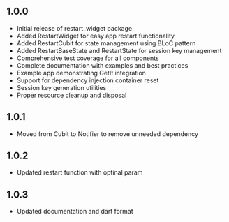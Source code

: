 ## 1.0.0

* Initial release of restart_widget package
* Added RestartWidget for easy app restart functionality
* Added RestartCubit for state management using BLoC pattern
* Added RestartBaseState and RestartState for session key management
* Comprehensive test coverage for all components
* Complete documentation with examples and best practices
* Example app demonstrating GetIt integration
* Support for dependency injection container reset
* Session key generation utilities
* Proper resource cleanup and disposal

## 1.0.1

* Moved from Cubit to Notifier to remove unneeded dependency

## 1.0.2

* Updated restart function with optinal param

## 1.0.3

* Updated documentation and dart format